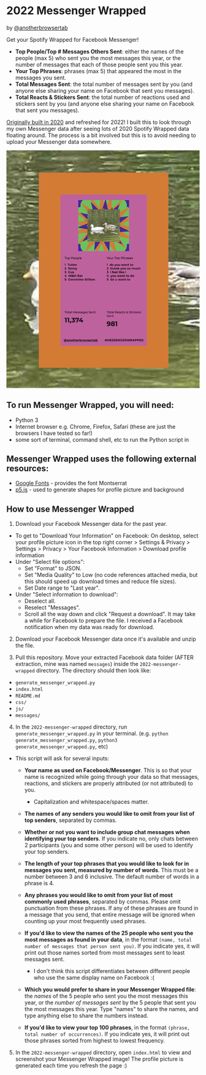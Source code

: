 # 2022 Messenger Wrapped
by [@anotherbrowsertab](https://www.instagram.com/anotherbrowsertab/)

Get your Spotify Wrapped for Facebook Messenger!
- **Top People/Top # Messages Others Sent**: either the names of the people (max 5) who sent you the most messages this year, or the number of messages that each of those people sent you this year.
- **Your Top Phrases**: phrases (max 5) that appeared the most in the messages you sent.
- **Total Messages Sent**: the total number of messages sent by you (and anyone else sharing your name on Facebook that sent you messages).
- **Total Reacts & Stickers Sent**: the total number of reactions used and stickers sent by you (and anyone else sharing your name on Facebook that sent you messages).

[Originally built in 2020](https://github.com/tiffanyq/2020-messenger-wrapped) and refreshed for 2022! I built this to look through my own Messenger data after seeing lots of 2020 Spotify Wrapped data floating around. The process is a bit involved but this is to avoid needing to upload your Messenger data somewhere.

![Example output from Messenger Wrapped](./example_output.png)

## To run Messenger Wrapped, you will need:
- Python 3
- Internet browser e.g. Chrome, Firefox, Safari (these are just the browsers I have tested so far!)
- some sort of terminal, command shell, etc to run the Python script in

## Messenger Wrapped uses the following external resources:
- [Google Fonts](https://fonts.google.com/) - provides the font Montserrat
- [p5.js](https://p5js.org/) - used to generate shapes for profile picture and background

## How to use Messenger Wrapped
1. Download your Facebook Messenger data for the past year.
- To get to "Download Your Information" on Facebook: On desktop, select your profile picture icon in the top right corner > Settings & Privacy > Settings > Privacy > Your Facebook Information > Download profile information
- Under "Select file options":
  - Set "Format" to JSON.
  - Set "Media Quality" to Low (no code references attached media, but this should speed up download times and reduce file sizes).
  - Set Date range to "Last year".
- Under "Select information to download":
  - Deselect all.
  - Reselect "Messages".
  - Scroll all the way down and click "Request a download". It may take a while for Facebook to prepare the file. I received a Facebook notification when my data was ready for download.

2. Download your Facebook Messenger data once it's available and unzip the file.

3. Pull this repository. Move your extracted Facebook data folder (AFTER extraction, mine was named `messages`) inside the `2022-messenger-wrapped` directory. The directory should then look like:
- `generate_messenger_wrapped.py`
- `index.html`
- `README.md`
- `css/`
- `js/`
- `messages/`

4. In the `2022-messenger-wrapped` directory, run `generate_messenger_wrapped.py` in your terminal. (e.g. `python generate_messenger_wrapped.py`, `python3 generate_messenger_wrapped.py`, etc)
- This script will ask for several inputs:
  - **Your name as used on Facebook/Messenger**. This is so that your name is recognized while going through your data so that messages, reactions, and stickers are properly attributed (or not attributed) to you.
    - Capitalization and whitespace/spaces matter.

  - **The names of any senders you would like to omit from your list of top senders**, separated by commas.
  
  - **Whether or not you want to include group chat messages when identifying your top senders**. If you indicate no, only chats between 2 participants (you and some other person) will be used to identify your top senders.
  
  - **The length of your top phrases that you would like to look for in messages you sent, measured by number of words**. This must be a number between 3 and 6 inclusive. The default number of words in a phrase is 4.
  
  - **Any phrases you would like to omit from your list of most commonly used phrases**, separated by commas. Please omit punctuation from these phrases. If any of these phrases are found in a message that you send, that entire message will be ignored when counting up your most frequently used phrases.
  
  - **If you'd like to view the names of the 25 people who sent you the most messages as found in your data**, in the format `(name, total number of messages that person sent you)`. If you indicate yes, it will print out those names sorted from most messages sent to least messages sent.
    - I don't think this script differentiates between different people who use the same display name on Facebook :(

  - **Which you would prefer to share in your Messenger Wrapped file**: the *names* of the 5 people who sent you the most messages this year, or the *number of messages sent* by the 5 people that sent you the most messages this year. Type "names" to share the names, and type anything else to share the numbers instead.
 
  - **If you'd like to view your top 100 phrases**, in the format `(phrase, total number of occurrences)`. If you indicate yes, it will print out those phrases sorted from highest to lowest frequency.

5. In the `2022-messenger-wrapped` directory, open `index.html` to view and screenshot your Messenger Wrapped image! The profile picture is generated each time you refresh the page :)

